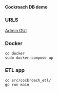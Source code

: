 #### Cockroach DB demo

### URLS
[Admin GUI](http://localhost:8080/)

### Docker

```
cd docker 
sudo docker-compose up
```

### ETL app

```
cd src/cockroach_etl/
go run main
```